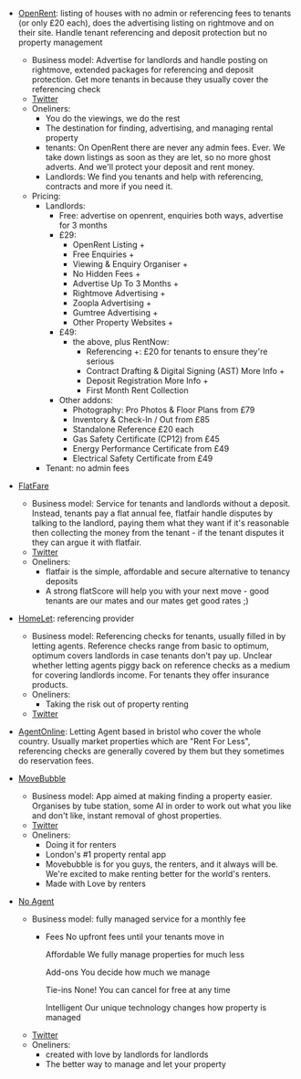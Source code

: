 - [OpenRent](https://www.openrent.co.uk): listing of houses with no admin or referencing fees to tenants (or only £20 each), does the advertising listing on rightmove and on their site. Handle tenant referencing and deposit protection but no property management
  - Business model: Advertise for landlords and handle posting on rightmove, extended packages for referencing and deposit protection. Get more tenants in because they usually cover the referencing check
  - [Twitter](https://twitter.com/OpenRent)
  - Oneliners:
    - You do the viewings, we do the rest
    - The destination for finding, advertising, and managing rental property
    - tenants: On OpenRent there are never any admin fees. Ever. We take down listings as soon as they are let, so no more ghost adverts. And we'll protect your deposit and rent money.
    - Landlords: We find you tenants and help with referencing, contracts and more if you need it.
  - Pricing:
    - Landlords:
      - Free: advertise on openrent, enquiries both ways, advertise for 3 months
      - £29: 
        - OpenRent Listing +
        - Free Enquiries +
        - Viewing & Enquiry Organiser +
        - No Hidden Fees +
        - Advertise Up To 3 Months +
        - Rightmove Advertising +
        - Zoopla Advertising +
        - Gumtree Advertising +
        - Other Property Websites +
      - £49:
        - the above, plus RentNow: 
          - Referencing +: £20 for tenants to ensure they're serious
          - Contract Drafting & Digital Signing (AST) More Info +
          - Deposit Registration More Info +
          - First Month Rent Collection
      - Other addons:
        - Photography: Pro Photos & Floor Plans from £79
        - Inventory & Check-In / Out from £85
        - Standalone Reference £20 each
        - Gas Safety Certificate (CP12) from £45 
        - Energy Performance Certificate from £49 
        - Electrical Safety Certificate from £49
     - Tenant: no admin fees

- [FlatFare](https://flatfair.co.uk)
  - Business model: Service for tenants and landlords without a deposit. Instead, tenants pay a flat annual fee, flatfair handle disputes by talking to the landlord, paying them what they want if it's reasonable then collecting the money from the tenant - if the tenant disputes it they can argue it with flatfair.
  - [Twitter](https://twitter.com/FLATFAIR_)
  - Oneliners:
    - flatfair is the simple, affordable and secure alternative to tenancy deposits
    - A strong flatScore will help you with your next move - good tenants are our mates and our mates get good rates ;)

- [HomeLet](https://homelet.co.uk): referencing provider
  - Business model: Referencing checks for tenants, usually filled in by letting agents. Reference checks range from basic to optimum, optimum covers landlords in case tenants don't pay up. Unclear whether letting agents piggy back on reference checks as a medium for covering landlords income. For tenants they offer insurance products.
  - Oneliners:
    - Taking the risk out of property renting
  - [Twitter](https://twitter.com/HomeLet)

- [AgentOnline](https://agentonline.co.uk): Letting Agent based in bristol who cover the whole country. Usually market properties which are "Rent For Less", referencing checks are generally covered by them but they sometimes do reservation fees.

- [MoveBubble](https://www.movebubble.com)
  - Business model: App aimed at making finding a property easier. Organises by tube station, some AI in order to work out what you like and don't like, instant removal of ghost properties.
  - [Twitter](https://twitter.com/movebubble)
  - Oneliners:
    - Doing it for renters
    - London's #1 property rental app
    - Movebubble is for you guys, the renters, and it always will be. We're excited to make renting better for the world's renters.
    - Made with  Love by renters
  
- [No Agent](https://www.noagent.co.uk)
  - Business model: fully managed service for a monthly fee
    - Fees
      No upfront fees until your tenants move in

      Affordable
      We fully manage properties for much less

      Add-ons
      You decide how much we manage

      Tie-ins
      None! You can cancel for free at any time

      Intelligent
      Our unique technology changes how property is managed
  - [Twitter](https://twitter.com/noagentapp)
  - Oneliners:
    - created with love by landlords for landlords
    - The better way to manage and let your property
    

